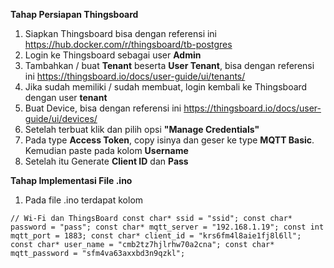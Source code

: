 **Tahap Persiapan Thingsboard**
1. Siapkan Thingsboard bisa dengan referensi ini https://hub.docker.com/r/thingsboard/tb-postgres
2. Login ke Thingsboard sebagai user **Admin**
3. Tambahkan / buat **Tenant** beserta **User Tenant**, bisa dengan referensi ini https://thingsboard.io/docs/user-guide/ui/tenants/
4. Jika sudah memiliki / sudah membuat, login kembali ke Thingsboard dengan user **tenant**
5. Buat Device, bisa dengan referensi ini https://thingsboard.io/docs/user-guide/ui/devices/
6. Setelah terbuat klik dan pilih opsi **"Manage Credentials"**
7. Pada type **Access Token**, copy isinya dan geser ke type **MQTT Basic**. Kemudian paste pada kolom **Username**
8. Setelah itu Generate **Client ID** dan **Pass**

**Tahap Implementasi File .ino**
1. Pada file .ino terdapat kolom

`// Wi-Fi dan ThingsBoard
const char* ssid = "ssid";
const char* password = "pass";
const char* mqtt_server = "192.168.1.19";
const int mqtt_port = 1883;
const char* client_id = "krs6fm4l8aie1fj8l6ll";
const char* user_name = "cmb2tz7hjlrhw70a2cna";
const char* mqtt_password = "sfm4va63axxbd3n9qzkl";`
